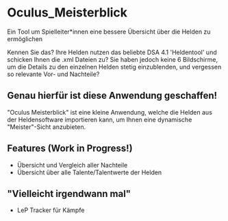 # Oculus\_Meisterblick
Ein Tool um Spielleiter\*innen eine bessere Übersicht über die Helden zu ermöglichen

Kennen Sie das? Ihre Helden nutzen das beliebte DSA 4.1 'Heldentool' und schicken Ihnen die .xml Dateien zu? Sie haben jedoch keine 6 Bildschirme, um die Details zu den einzelnen Helden stetig einzublenden, und vergessen so relevante Vor- und Nachteile?

## Genau hierfür ist diese Anwendung geschaffen!

"Oculus Meisterblick" ist eine kleine Anwendung, welche die Helden aus der Heldensoftware importieren kann, um Ihnen eine dynamische "Meister"-Sicht anzubieten.

## Features (Work in Progress!)
+ Übersicht und Vergleich aller Nachteile
+ Übersicht über alle Talente/Talentwerte der Helden

## "Vielleicht irgendwann mal"
+ LeP Tracker für Kämpfe

